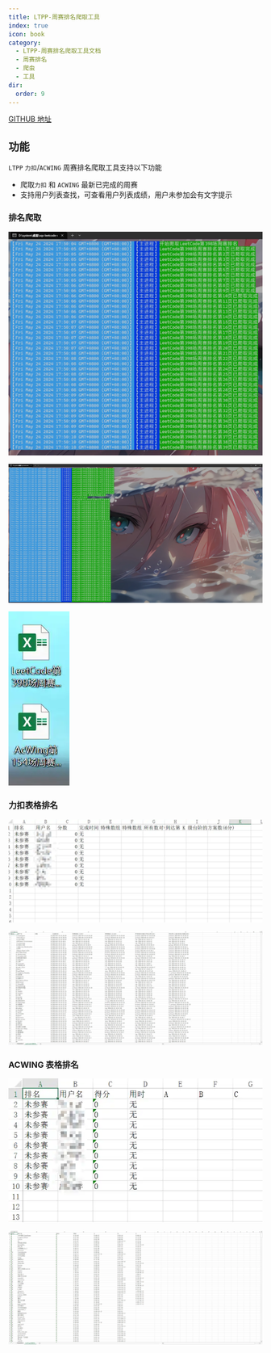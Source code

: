 ```yaml
---
title: LTPP-周赛排名爬取工具
index: true
icon: book
category:
  - LTPP-周赛排名爬取工具文档
  - 周赛排名
  - 爬虫
  - 工具
dir:
  order: 9
---
```


<Share colorful />

[GITHUB 地址](https://github.com/ltpp-universe/LeetcodeAndAcwingRank)

## 功能

`LTPP` `力扣`/`ACWING` 周赛排名爬取工具支持以下功能

- 爬取`力扣` 和 `ACWING` 最新已完成的周赛
- 支持用户列表查找，可查看用户列表成绩，用户未参加会有文字提示

### 排名爬取

![](markdown-images/image.png)

![](markdown-images/image-1.png)

![](markdown-images/image-2.png)

### 力扣表格排名

![](markdown-images/image-3.png)

![](markdown-images/image-4.png)

### ACWING 表格排名

![](markdown-images/image-5.png)

![](markdown-images/image-6.png)

<Bottom />
